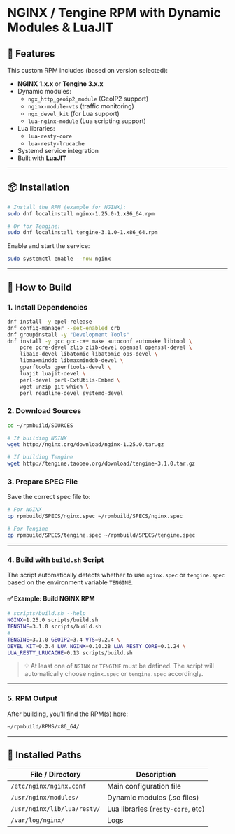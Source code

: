 # NGINX / Tengine RPM with Dynamic Modules & LuaJIT

## 🚀 Features

This custom RPM includes (based on version selected):

- **NGINX 1.x.x** or **Tengine 3.x.x**
- Dynamic modules:
  - `ngx_http_geoip2_module` (GeoIP2 support)
  - `nginx-module-vts` (traffic monitoring)
  - `ngx_devel_kit` (for Lua support)
  - `lua-nginx-module` (Lua scripting support)
- Lua libraries:
  - `lua-resty-core`
  - `lua-resty-lrucache`
- Systemd service integration
- Built with **LuaJIT**

------

## 📦 Installation

```bash
# Install the RPM (example for NGINX):
sudo dnf localinstall nginx-1.25.0-1.x86_64.rpm

# Or for Tengine:
sudo dnf localinstall tengine-3.1.0-1.x86_64.rpm
```

Enable and start the service:

```bash
sudo systemctl enable --now nginx
```

------

## 🔧 How to Build

### 1. Install Dependencies

```bash
dnf install -y epel-release
dnf config-manager --set-enabled crb
dnf groupinstall -y "Development Tools"
dnf install -y gcc gcc-c++ make autoconf automake libtool \
    pcre pcre-devel zlib zlib-devel openssl openssl-devel \
    libaio-devel libatomic libatomic_ops-devel \
    libmaxminddb libmaxminddb-devel \
    gperftools gperftools-devel \
    luajit luajit-devel \
    perl-devel perl-ExtUtils-Embed \
    wget unzip git which \
    perl readline-devel systemd-devel
```

### 2. Download Sources

```bash
cd ~/rpmbuild/SOURCES

# If building NGINX
wget http://nginx.org/download/nginx-1.25.0.tar.gz

# If building Tengine
wget http://tengine.taobao.org/download/tengine-3.1.0.tar.gz
```

### 3. Prepare SPEC File

Save the correct spec file to:

```bash
# For NGINX
cp rpmbuild/SPECS/nginx.spec ~/rpmbuild/SPECS/nginx.spec

# For Tengine
cp rpmbuild/SPECS/tengine.spec ~/rpmbuild/SPECS/tengine.spec
```

------

### 4. Build with `build.sh` Script

The script automatically detects whether to use `nginx.spec` or `tengine.spec` based on the environment variable `TENGINE`.

#### ✅ Example: Build NGINX RPM

```bash
# scripts/build.sh --help
NGINX=1.25.0 scripts/build.sh
TENGINE=3.1.0 scripts/build.sh
#
TENGINE=3.1.0 GEOIP2=3.4 VTS=0.2.4 \
DEVEL_KIT=0.3.4 LUA_NGINX=0.10.28 LUA_RESTY_CORE=0.1.24 \
LUA_RESTY_LRUCACHE=0.13 scripts/build.sh
```

> 💡 At least one of `NGINX` or `TENGINE` must be defined.
>  The script will automatically choose `nginx.spec` or `tengine.spec` accordingly.

------

### 5. RPM Output

After building, you'll find the RPM(s) here:

```bash
~/rpmbuild/RPMS/x86_64/
```

------

## 📂 Installed Paths

| File / Directory            | Description                       |
| --------------------------- | --------------------------------- |
| `/etc/nginx/nginx.conf`     | Main configuration file           |
| `/usr/nginx/modules/`       | Dynamic modules (.so files)       |
| `/usr/nginx/lib/lua/resty/` | Lua libraries (`resty-core`, etc) |
| `/var/log/nginx/`           | Logs                              |

